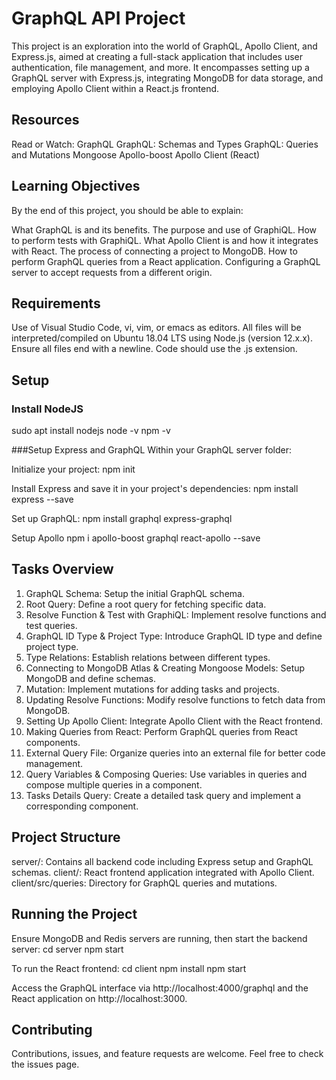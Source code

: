 # GraphQL API Project
This project is an exploration into the world of GraphQL, Apollo Client, and Express.js, aimed at creating a full-stack application that includes user authentication, file management, and more. It encompasses setting up a GraphQL server with Express.js, integrating MongoDB for data storage, and employing Apollo Client within a React.js frontend.

## Resources
Read or Watch:
GraphQL
GraphQL: Schemas and Types
GraphQL: Queries and Mutations
Mongoose
Apollo-boost
Apollo Client (React)


## Learning Objectives
By the end of this project, you should be able to explain:

What GraphQL is and its benefits.
The purpose and use of GraphiQL.
How to perform tests with GraphiQL.
What Apollo Client is and how it integrates with React.
The process of connecting a project to MongoDB.
How to perform GraphQL queries from a React application.
Configuring a GraphQL server to accept requests from a different origin.

## Requirements
Use of Visual Studio Code, vi, vim, or emacs as editors.
All files will be interpreted/compiled on Ubuntu 18.04 LTS using Node.js (version 12.x.x).
Ensure all files end with a newline.
Code should use the .js extension.

## Setup
### Install NodeJS
sudo apt install nodejs
node -v
npm -v

###Setup Express and GraphQL
Within your GraphQL server folder:

Initialize your project:
npm init

Install Express and save it in your project's dependencies:
npm install express --save

Set up GraphQL:
npm install graphql express-graphql

Setup Apollo
npm i apollo-boost graphql react-apollo --save


## Tasks Overview
1. GraphQL Schema: Setup the initial GraphQL schema.
2. Root Query: Define a root query for fetching specific data.
3. Resolve Function & Test with GraphiQL: Implement resolve functions and test queries.
4. GraphQL ID Type & Project Type: Introduce GraphQL ID type and define project type.
5. Type Relations: Establish relations between different types.
6. Connecting to MongoDB Atlas & Creating Mongoose Models: Setup MongoDB and define schemas.
7. Mutation: Implement mutations for adding tasks and projects.
8. Updating Resolve Functions: Modify resolve functions to fetch data from MongoDB.
9. Setting Up Apollo Client: Integrate Apollo Client with the React frontend.
10. Making Queries from React: Perform GraphQL queries from React components.
11. External Query File: Organize queries into an external file for better code management.
12. Query Variables & Composing Queries: Use variables in queries and compose multiple queries in a component.
13. Tasks Details Query: Create a detailed task query and implement a corresponding component.

## Project Structure
server/: Contains all backend code including Express setup and GraphQL schemas.
client/: React frontend application integrated with Apollo Client.
client/src/queries: Directory for GraphQL queries and mutations.

## Running the Project

Ensure MongoDB and Redis servers are running, then start the backend server:
cd server
npm start

To run the React frontend:
cd client
npm install
npm start

Access the GraphQL interface via http://localhost:4000/graphql and the React application on http://localhost:3000.

## Contributing
Contributions, issues, and feature requests are welcome. Feel free to check the issues page.
